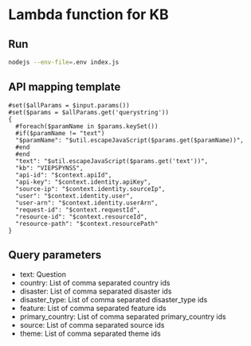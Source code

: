 # Lambda function for KB

## Run

```bash
nodejs --env-file=.env index.js
```

## API mapping template

```vtl
#set($allParams = $input.params())
#set($params = $allParams.get('querystring'))
{
  #foreach($paramName in $params.keySet())
  #if($paramName != "text")
  "$paramName": "$util.escapeJavaScript($params.get($paramName))",
  #end
  #end
  "text": "$util.escapeJavaScript($params.get('text'))",
  "kb": "VIEPSPYNSS",
  "api-id": "$context.apiId",
  "api-key": "$context.identity.apiKey",
  "source-ip": "$context.identity.sourceIp",
  "user": "$context.identity.user",
  "user-arn": "$context.identity.userArn",
  "request-id": "$context.requestId",
  "resource-id": "$context.resourceId",
  "resource-path": "$context.resourcePath"
}
```

## Query parameters

- text: Question
- country: List of comma separated country ids
- disaster: List of comma separated disaster ids
- disaster_type: List of comma separated disaster_type ids
- feature: List of comma separated feature ids
- primary_country: List of comma separated primary_country ids
- source: List of comma separated source ids
- theme: List of comma separated theme ids

